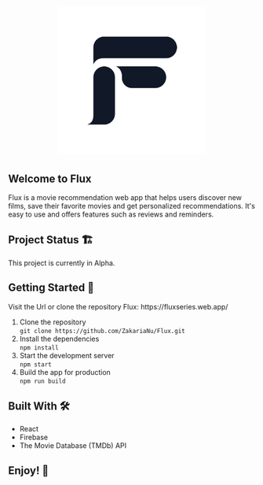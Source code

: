 <h1 style="text-align:center;"><img src="src/App/svg/fluxlogo.svg" alt="Flux Logo" width="auto" height="300px"></h1>

<h2>Welcome to Flux</h2>
<p>Flux is a movie recommendation web app that helps users discover new films, save their favorite movies and get personalized recommendations. It's easy to use and offers features such as reviews and reminders.</p>

## Project Status 🏗️
This project is currently in Alpha. 

<h2>Getting Started 🚀</h2>
Visit the Url or clone the repository
Flux: https://fluxseries.web.app/
<ol>
    <li>Clone the repository<br>
    <code>git clone https://github.com/ZakariaNu/Flux.git</code></li>
    <li>Install the dependencies<br>
    <code>npm install</code></li>
    <li>Start the development server<br>
    <code>npm start</code></li>
    <li>Build the app for production<br>
    <code>npm run build</code></li>
</ol>

<h2>Built With 🛠</h2>
<ul>
    <li>React</li>
    <li>Firebase</li>
    <li>The Movie Database (TMDb) API</li>
</ul>

<h2>Enjoy! 🍿</h2>
